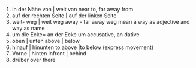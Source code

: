 1. in der Nähe von  | weit von
	near to, far away from
2.  auf der rechten Seite | auf der linken Seite
3. weit- weg   | weit weg
	away - far away
	weg mean a way as adjective and way as name
4. um die Ecke= an der Ecke
	um accusative, an dative
5. oben | unten
	 above | below
6. hinauf | hinunten
	 to above |to below (express movement)
7. Vorne | hinten
	infront  | behind
8. drüber
	over there
